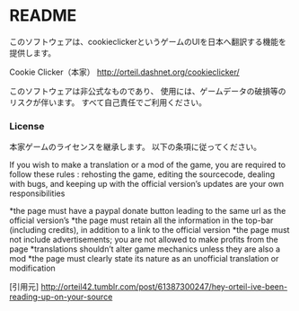 # README #

このソフトウェアは、cookieclickerというゲームのUIを日本へ翻訳する機能を提供します。

Cookie Clicker（本家）
http://orteil.dashnet.org/cookieclicker/

このソフトウェアは非公式なものであり、
使用には、ゲームデータの破損等のリスクが伴います。
すべて自己責任でご利用ください。


### License ###

本家ゲームのライセンスを継承します。
以下の条項に従ってください。

If you wish to make a translation or a mod of the game, you are required to follow these rules :
rehosting the game, editing the sourcecode, dealing with bugs, and keeping up with the official version’s updates are your own responsibilities

*the page must have a paypal donate button leading to the same url as the official version’s
*the page must retain all the information in the top-bar (including credits), in addition to a link to the official version
*the page must not include advertisements; you are not allowed to make profits from the page
*translations shouldn’t alter game mechanics unless they are also a mod
*the page must clearly state its nature as an unofficial translation or modification

[引用元]
http://orteil42.tumblr.com/post/61387300247/hey-orteil-ive-been-reading-up-on-your-source




